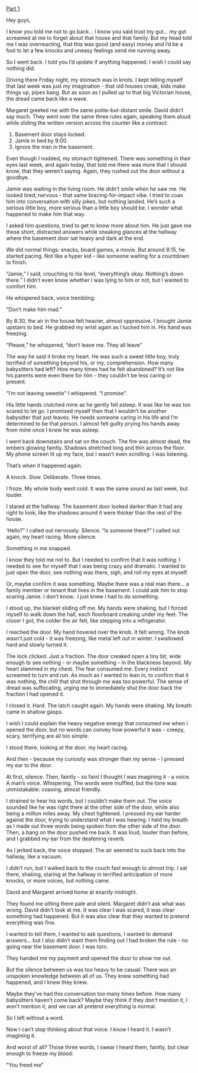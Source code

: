 [Part 1](https://www.reddit.com/r/nosleep/comments/1o17av8/babysitting_rule_dont_mention_the_man_in_the/)

Hey guys,

I know you told me not to go back... I know you said trust my gut… my gut screamed at me to forget about that house and that family. But my head told me I was overreacting, that this was good (and easy) money and I’d be a fool to let a few knocks and uneasy feelings send me running away.

So I went back. I told you I’d update if anything happened. I wish I could say nothing did.

Driving there Friday night, my stomach was in knots. I kept telling myself that last week was just my imagination - that old houses creak, kids make things up, pipes bang. But as soon as I pulled up to that big Victorian house, the dread came back like a wave.

Margaret greeted me with the same polite-but-distant smile. David didn’t say much. They went over the same three rules again, speaking them aloud while sliding the written version across the counter like a contract:

1. Basement door stays locked.
2. Jamie in bed by 9:00.
3. Ignore the man in the basement.

Even though I nodded, my stomach tightened. There was something in their eyes last week, and again today, that told me there was more that I should know, that they weren’t saying. Again, they rushed out the door without a goodbye.

Jamie was waiting in the living room. He didn’t smile when he saw me. He looked tired, nervous - that same bracing-for-impact vibe. I tried to coax him into conversation with silly jokes, but nothing landed. He’s such a serious little boy, more serious than a little boy should be. I wonder what happened to make him that way.

I asked him questions, tried to get to know more about him. He just gave me these short, distracted answers while sneaking glances at the hallway where the basement door sat heavy and dark at the end.

We did normal things: snacks, board games, a movie. But around 8:15, he started pacing. Not like a hyper kid - like someone waiting for a countdown to finish.

“Jamie,” I said, crouching to his level, “everything’s okay. Nothing’s down there.” I didn’t even know whether I was lying to him or not, but I wanted to comfort him.

He whispered back, voice trembling:

“Don’t make him mad.”

By 8:30, the air in the house felt heavier, almost oppressive. I brought Jamie upstairs to bed. He grabbed my wrist again as I tucked him in. His hand was freezing.

“Please,” he whispered, “don’t leave me. They all leave”

The way he said it broke my heart. He was such a sweet little boy, truly terrified of something beyond his, or my, comprehension. How many babysitters had left? How many times had he felt abandoned? It’s not like his parents were even there for him - they couldn’t be less caring or present.

“I’m not leaving sweetie” I whispered. “I promise”.

His little hands clutched mine as he gently fell asleep. It was like he was too scared to let go. I promised myself then that I wouldn’t be another babysitter that just leaves. He needs someone caring in his life and I’m determined to be that person. I almost felt guilty prying his hands away from mine once I knew he was asleep.

I went back downstairs and sat on the couch. The fire was almost dead, the embers glowing faintly. Shadows stretched long and thin across the floor. My phone screen lit up my face, but I wasn’t even scrolling. I was listening.

That’s when it happened again.

A knock. Slow. Deliberate. Three times.

I froze. My whole body went cold. It was the same sound as last week, but louder.

I stared at the hallway. The basement door looked darker than it had any right to look, like the shadows around it were thicker than the rest of the house.

‘Hello?” I called out nervously. Silence. “Is someone there?” I called out again, my heart racing. More silence.

Something in me snapped.

I know they told me not to. But I needed to confirm that it was nothing. I needed to see for myself that I was being crazy and dramatic. I wanted to just open the door, see nothing was there, sigh, and roll my eyes at myself.

Or, maybe confirm it was something. Maybe there was a real man there… a family member or tenant that lives in the basement. I could ask him to stop scaring Jamie. I don’t know.. I just knew I had to do something. 

I stood up, the blanket sliding off me. My hands were shaking, but I forced myself to walk down the hall, each floorboard creaking under my feet. The closer I got, the colder the air felt, like stepping into a refrigerator.

I reached the door. My hand hovered over the knob. It felt wrong. The knob wasn’t just cold - it was freezing, like metal left out in winter. I swallowed hard and slowly turned it.

The lock clicked. Just a fraction. The door creaked open a tiny bit, wide enough to see nothing - or maybe something - in the blackness beyond. My heart slammed in my chest. The fear consumed me. Every instinct screamed to turn and run. As much as I wanted to lean in, to confirm that it was nothing, the chill that shot through me was too powerful. The sense of dread was suffocating, urging me to immediately shut the door back the fraction I had opened it.

I closed it. Hard. The latch caught again. My hands were shaking. My breath came in shallow gasps.

I wish I could explain the heavy negative energy that consumed me when I opened the door, but no words can convey how powerful it was - creepy, scary, terrifying are all too simple. 

I stood there, looking at the door, my heart racing.

And then - because my curiosity was stronger than my sense - I pressed my ear to the door.

At first, silence. Then, faintly - so faint I thought I was imagining it - a voice. A man’s voice. Whispering. The words were muffled, but the tone was unmistakable: coaxing, almost friendly.

I strained to hear his words, but I couldn’t make them out. The voice sounded like he was right there at the other side of the door, while also being a million miles away. My chest tightened. I pressed my ear harder against the door, trying to understand what I was hearing. I held my breath as I made out three words being spoken from the other side of the door. Then, a bang on the door pushed me back. It was loud, louder than before, and I grabbed my ear from the deafening reverb.

As I jerked back, the voice stopped. The air seemed to suck back into the hallway, like a vacuum.

I didn’t run, but I walked back to the couch fast enough to almost trip. I sat there, shaking, staring at the hallway in terrified anticipation of more knocks, or more voices, but nothing came.

David and Margaret arrived home at exactly midnight. 

They found me sitting there pale and silent. Margaret didn’t ask what was wrong. David didn’t look at me. It was clear I was scared, it was clear something had happened. But it was also clear that they wanted to pretend everything was fine. 

I wanted to tell them, I wanted to ask questions, I wanted to demand answers… but I also didn’t want them finding out I had broken the rule - no going near the basement door. I was torn.

They handed me my payment and opened the door to show me out.

But the silence between us was too heavy to be casual. There was an unspoken knowledge between all of us. They knew something had happened, and I knew they knew.

Maybe they’ve had this conversation too many times before. How many babysitters haven’t come back? Maybe they think if they don’t mention it, I won’t mention it, and we can all pretend everything is normal. 

So I left without a word.

Now I can’t stop thinking about that voice. I *know* I heard it. I wasn’t imagining it.

And worst of all? Those three words, I swear I heard them, faintly, but clear enough to freeze my blood:

"You freed me"